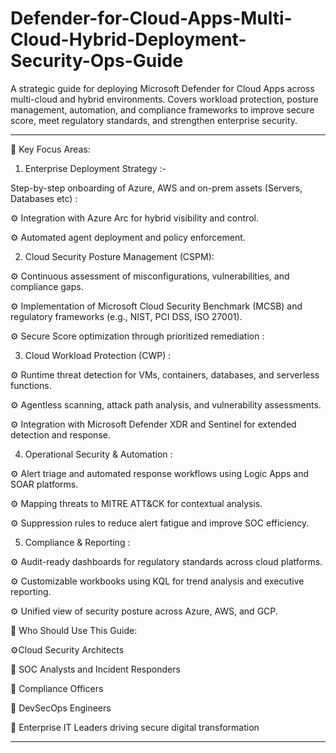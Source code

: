 # Defender-for-Cloud-Apps-Multi-Cloud-Hybrid-Deployment-Security-Ops-Guide

A strategic guide for deploying Microsoft Defender for Cloud Apps across multi-cloud and hybrid environments. Covers workload protection, posture management, automation, and compliance frameworks to improve secure score, meet regulatory standards, and strengthen enterprise security.

------------------------------------------------------------------------------

🔐 Key Focus Areas:

1. Enterprise Deployment Strategy :-

Step-by-step onboarding of Azure, AWS and on-prem assets (Servers, Databases etc) :

⚙️ Integration with Azure Arc for hybrid visibility and control.

⚙️ Automated agent deployment and policy enforcement.

2. Cloud Security Posture Management (CSPM): 

⚙️ Continuous assessment of misconfigurations, vulnerabilities, and compliance gaps.

⚙️ Implementation of Microsoft Cloud Security Benchmark (MCSB) and regulatory frameworks (e.g., NIST, PCI DSS, ISO 27001).

⚙️ Secure Score optimization through prioritized remediation : 

3. Cloud Workload Protection (CWP) :

⚙️ Runtime threat detection for VMs, containers, databases, and serverless functions.

⚙️ Agentless scanning, attack path analysis, and vulnerability assessments.

⚙️ Integration with Microsoft Defender XDR and Sentinel for extended detection and response.

4. Operational Security & Automation :

⚙️ Alert triage and automated response workflows using Logic Apps and SOAR platforms.

⚙️ Mapping threats to MITRE ATT&CK for contextual analysis.

⚙️ Suppression rules to reduce alert fatigue and improve SOC efficiency.

5. Compliance & Reporting :

⚙️ Audit-ready dashboards for regulatory standards across cloud platforms.

⚙️ Customizable workbooks using KQL for trend analysis and executive reporting.

⚙️ Unified view of security posture across Azure, AWS, and GCP.

🎯 Who Should Use This Guide:

⚙️Cloud Security Architects

👥 SOC Analysts and Incident Responders

👥 Compliance Officers

👥 DevSecOps Engineers

👥 Enterprise IT Leaders driving secure digital transformation

---------------------------------------------------------------------------------------------------
